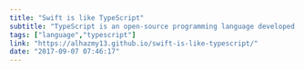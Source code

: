 ```yaml
---
title: "Swift is like TypeScript"
subtitle: "TypeScript is an open-source programming language developed by Microsoft. It’s a syntactical superset of JavaScript, adding optional static typing. This site provides side by side code samples of Swift and TypeScript, showing the similarities between the two languages."
tags: ["language","typescript"]
link: "https://alhazmy13.github.io/swift-is-like-typescript/"
date: "2017-09-07 07:46:17"
---
```

